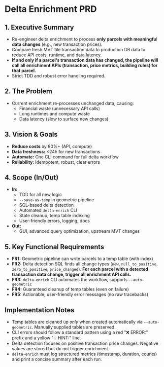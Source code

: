 # Delta Enrichment PRD
## 1. Executive Summary
- Re-engineer delta enrichment to process **only parcels with meaningful data changes** (e.g., new transaction prices).
- Compare fresh MVT tile transaction data to production DB data to reduce API costs, runtime, and data latency.
- **If and only if a parcel's transaction data has changed, the pipeline will call all enrichment APIs (transaction, price metrics, building rules) for that parcel.**
- Strict TDD and robust error handling required.

## 2. The Problem
- Current enrichment re-processes unchanged data, causing:
  - Financial waste (unnecessary API calls)
  - Long runtimes and compute waste
  - Data latency (slow to surface new changes)

## 3. Vision & Goals
- **Reduce costs** by 80%+ (API, compute)
- **Data freshness:** <24h for new transactions
- **Automate:** One CLI command for full delta workflow
- **Reliability:** Idempotent, robust, clear errors

## 4. Scope (In/Out)
- **In:**
  - TDD for all new logic
  - `--save-as-temp` in geometric pipeline
  - SQL-based delta detection
  - Automated `delta-enrich` CLI
  - State cleanup, temp table indexing
  - User-friendly errors, logging, docs
- **Out:**
  - GUI, advanced query optimization, upstream MVT changes

## 5. Key Functional Requirements
- **FR1:** Geometric pipeline can write parcels to a temp table (with index)
- **FR2:** Delta detection SQL finds all change types (`new`, `null_to_positive`, `zero_to_positive`, `price_changed`). **For each parcel with a detected transaction data change, trigger all enrichment API calls.**
- **FR3:** `delta-enrich` CLI automates the workflow, supports `--auto-geometric`
- **FR4:** Guaranteed cleanup of temp tables (even on failure)
- **FR5:** Actionable, user-friendly error messages (no raw tracebacks)

## Implementation Notes

- Temp tables are cleaned up *only* when created automatically via `--auto-geometric`. Manually supplied tables are preserved.
- CLI errors should follow a standard pattern using a red "❌ ERROR:" prefix and a yellow "💡 HINT:" line.
- Delta detection focuses on positive transaction price changes. Negative values are stored but do not trigger enrichment.
- `delta-enrich` must log structured metrics (timestamp, duration, counts) and print a concise summary after each run.
